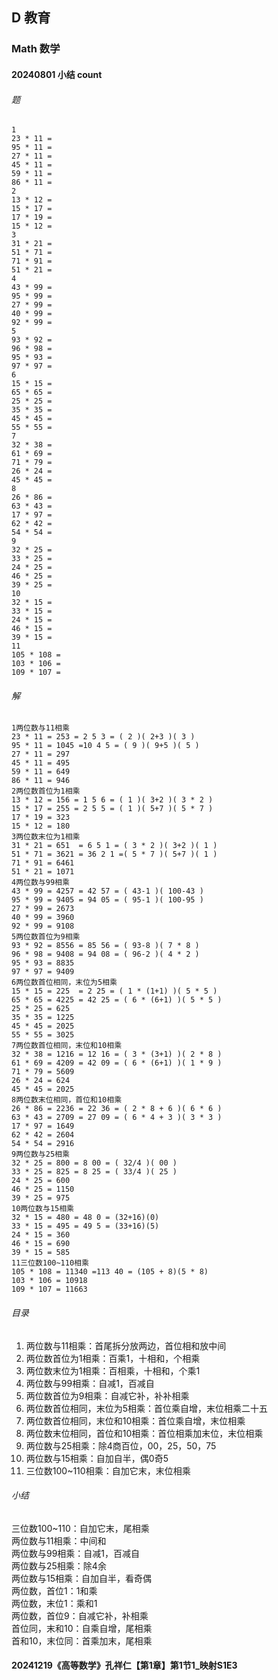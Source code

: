 ## D 教育
### Math 数学
#### 20240801 小结 count 
###### 题
```
1
23 * 11 =
95 * 11 =
27 * 11 =
45 * 11 =
59 * 11 =
86 * 11 =
2
13 * 12 = 
15 * 17 = 
17 * 19 = 
15 * 12 = 
3
31 * 21 = 
51 * 71 = 
71 * 91 = 
51 * 21 =
4
43 * 99 = 
95 * 99 = 
27 * 99 =
40 * 99 =
92 * 99 =
5
93 * 92 = 
96 * 98 = 
95 * 93 = 
97 * 97 = 
6
15 * 15 = 
65 * 65 = 
25 * 25 =
35 * 35 =
45 * 45 =
55 * 55 =
7
32 * 38 = 
61 * 69 = 
71 * 79 = 
26 * 24 = 
45 * 45 =
8
26 * 86 =
63 * 43 = 
17 * 97 = 
62 * 42 = 
54 * 54 =
9
32 * 25 = 
33 * 25 =
24 * 25 = 
46 * 25 = 
39 * 25 =
10
32 * 15 =
33 * 15 = 
24 * 15 =
46 * 15 =
39 * 15 =
11
105 * 108 =
103 * 106 =
109 * 107 = 
```
###### 解
```
1两位数与11相乘
23 * 11 = 253 = 2 5 3 = ( 2 )( 2+3 )( 3 ) 
95 * 11 = 1045 =10 4 5 = ( 9 )( 9+5 )( 5 )
27 * 11 = 297
45 * 11 = 495
59 * 11 = 649
86 * 11 = 946
2两位数首位为1相乘
13 * 12 = 156 = 1 5 6 = ( 1 )( 3+2 )( 3 * 2 )
15 * 17 = 255 = 2 5 5 = ( 1 )( 5+7 )( 5 * 7 ) 
17 * 19 = 323
15 * 12 = 180
3两位数末位为1相乘
31 * 21 = 651  = 6 5 1 = ( 3 * 2 )( 3+2 )( 1 )
51 * 71 = 3621 = 36 2 1 =( 5 * 7 )( 5+7 )( 1 ) 
71 * 91 = 6461
51 * 21 = 1071
4两位数与99相乘
43 * 99 = 4257 = 42 57 = ( 43-1 )( 100-43 ) 
95 * 99 = 9405 = 94 05 = ( 95-1 )( 100-95 ) 
27 * 99 = 2673
40 * 99 = 3960
92 * 99 = 9108
5两位数首位为9相乘
93 * 92 = 8556 = 85 56 = ( 93-8 )( 7 * 8 ) 
96 * 98 = 9408 = 94 08 = ( 96-2 )( 4 * 2 ) 
95 * 93 = 8835
97 * 97 = 9409
6两位数首位相同，末位为5相乘
15 * 15 = 225  = 2 25 = ( 1 * (1+1) )( 5 * 5 )
65 * 65 = 4225 = 42 25 = ( 6 * (6+1) )( 5 * 5 )
25 * 25 = 625
35 * 35 = 1225
45 * 45 = 2025
55 * 55 = 3025
7两位数首位相同，末位和10相乘
32 * 38 = 1216 = 12 16 = ( 3 * (3+1) )( 2 * 8 )
61 * 69 = 4209 = 42 09 = ( 6 * (6+1) )( 1 * 9 )
71 * 79 = 5609
26 * 24 = 624
45 * 45 = 2025
8两位数末位相同，首位和10相乘
26 * 86 = 2236 = 22 36 = ( 2 * 8 + 6 )( 6 * 6 ) 
63 * 43 = 2709 = 27 09 = ( 6 * 4 + 3 )( 3 * 3 )
17 * 97 = 1649
62 * 42 = 2604
54 * 54 = 2916
9两位数与25相乘
32 * 25 = 800 = 8 00 = ( 32/4 )( 00 ) 
33 * 25 = 825 = 8 25 = ( 33/4 )( 25 )
24 * 25 = 600
46 * 25 = 1150
39 * 25 = 975
10两位数与15相乘
32 * 15 = 480 = 48 0 = (32+16)(0)
33 * 15 = 495 = 49 5 = (33+16)(5)
24 * 15 = 360
46 * 15 = 690
39 * 15 = 585
11三位数100~110相乘
105 * 108 = 11340 =113 40 = (105 + 8)(5 * 8)
103 * 106 = 10918
109 * 107 = 11663
```
###### 目录
1. 两位数与11相乘：首尾拆分放两边，首位相和放中间  
2. 两位数首位为1相乘：百乘1，十相和，个相乘  
3. 两位数末位为1相乘：百相乘，十相和，个乘1  
4. 两位数与99相乘：自减1，百减自  
5. 两位数首位为9相乘：自减它补，补补相乘  
6. 两位数首位相同，末位为5相乘：首位乘自增，末位相乘二十五  
7. 两位数首位相同，末位和10相乘：首位乘自增，末位相乘  
8. 两位数末位相同，首位和10相乘：首位相乘加末位，末位相乘  
9. 两位数与25相乘：除4商百位，00，25，50，75  
10. 两位数与15相乘：自加自半，偶0奇5  
11. 三位数100~110相乘：自加它末，末位相乘  
###### 小结
三位数100~110：自加它末，尾相乘  
两位数与11相乘：中间和  
两位数与99相乘：自减1，百减自  
两位数与25相乘：除4余  
两位数与15相乘：自加自半，看奇偶  
两位数，首位1：1和乘  
两位数，末位1：乘和1  
两位数，首位9：自减它补，补相乘  
首位同，末和10：自乘自增，尾相乘  
首和10，末位同：首乘加末，尾相乘  
#### 20241219《高等数学》孔祥仁【第1章】第1节1_映射S1E3
